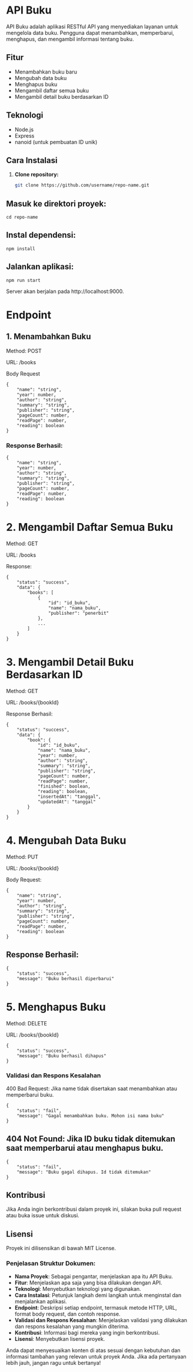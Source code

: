 # API Buku

API Buku adalah aplikasi RESTful API yang menyediakan layanan untuk mengelola data buku. Pengguna dapat menambahkan, memperbarui, menghapus, dan mengambil informasi tentang buku.

## Fitur

- Menambahkan buku baru
- Mengubah data buku
- Menghapus buku
- Mengambil daftar semua buku
- Mengambil detail buku berdasarkan ID

## Teknologi

- Node.js
- Express
- nanoid (untuk pembuatan ID unik)

## Cara Instalasi

1. **Clone repository:**

   ```bash
   git clone https://github.com/username/repo-name.git
   ```

## Masuk ke direktori proyek:

```
cd repo-name
```

## Instal dependensi:

```
npm install
```

## Jalankan aplikasi:

```
npm run start
```

Server akan berjalan pada http://localhost:9000.

# Endpoint

## 1. Menambahkan Buku

Method: POST

URL: /books

Body Request

```
{
    "name": "string",
    "year": number,
    "author": "string",
    "summary": "string",
    "publisher": "string",
    "pageCount": number,
    "readPage": number,
    "reading": boolean
}
```

### Response Berhasil:

```
{
    "name": "string",
    "year": number,
    "author": "string",
    "summary": "string",
    "publisher": "string",
    "pageCount": number,
    "readPage": number,
    "reading": boolean
}
```

# 2. Mengambil Daftar Semua Buku

Method: GET

URL: /books

Response:

```
{
    "status": "success",
    "data": {
        "books": [
            {
                "id": "id_buku",
                "name": "nama_buku",
                "publisher": "penerbit"
            },
            ...
        ]
    }
}
```

# 3. Mengambil Detail Buku Berdasarkan ID

Method: GET

URL: /books/{bookId}

Response Berhasil:

```
{
    "status": "success",
    "data": {
        "book": {
            "id": "id_buku",
            "name": "nama_buku",
            "year": number,
            "author": "string",
            "summary": "string",
            "publisher": "string",
            "pageCount": number,
            "readPage": number,
            "finished": boolean,
            "reading": boolean,
            "insertedAt": "tanggal",
            "updatedAt": "tanggal"
        }
    }
}
```

# 4. Mengubah Data Buku

Method: PUT

URL: /books/{bookId}

Body Request:

```
{
    "name": "string",
    "year": number,
    "author": "string",
    "summary": "string",
    "publisher": "string",
    "pageCount": number,
    "readPage": number,
    "reading": boolean
}
```

## Response Berhasil:

```
{
    "status": "success",
    "message": "Buku berhasil diperbarui"
}
```

# 5. Menghapus Buku

Method: DELETE

URL: /books/{bookId}

```
{
    "status": "success",
    "message": "Buku berhasil dihapus"
}
```

### Validasi dan Respons Kesalahan

400 Bad Request: Jika name tidak disertakan saat menambahkan atau memperbarui buku.

```
{
    "status": "fail",
    "message": "Gagal menambahkan buku. Mohon isi nama buku"
}
```

## 404 Not Found: Jika ID buku tidak ditemukan saat memperbarui atau menghapus buku.

```
{
    "status": "fail",
    "message": "Buku gagal dihapus. Id tidak ditemukan"
}
```

## Kontribusi

Jika Anda ingin berkontribusi dalam proyek ini, silakan buka pull request atau buka issue untuk diskusi.

## Lisensi

Proyek ini dilisensikan di bawah MIT License.

### Penjelasan Struktur Dokumen:

- **Nama Proyek**: Sebagai pengantar, menjelaskan apa itu API Buku.
- **Fitur**: Menjelaskan apa saja yang bisa dilakukan dengan API.
- **Teknologi**: Menyebutkan teknologi yang digunakan.
- **Cara Instalasi**: Petunjuk langkah demi langkah untuk menginstal dan menjalankan aplikasi.
- **Endpoint**: Deskripsi setiap endpoint, termasuk metode HTTP, URL, format body request, dan contoh response.
- **Validasi dan Respons Kesalahan**: Menjelaskan validasi yang dilakukan dan respons kesalahan yang mungkin diterima.
- **Kontribusi**: Informasi bagi mereka yang ingin berkontribusi.
- **Lisensi**: Menyebutkan lisensi proyek.

Anda dapat menyesuaikan konten di atas sesuai dengan kebutuhan dan informasi tambahan yang relevan untuk proyek Anda. Jika ada pertanyaan lebih jauh, jangan ragu untuk bertanya!

